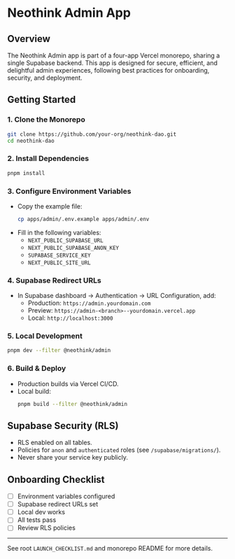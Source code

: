 # Neothink Admin App

## Overview
The Neothink Admin app is part of a four-app Vercel monorepo, sharing a single Supabase backend. This app is designed for secure, efficient, and delightful admin experiences, following best practices for onboarding, security, and deployment.

## Getting Started

### 1. Clone the Monorepo
```sh
git clone https://github.com/your-org/neothink-dao.git
cd neothink-dao
```

### 2. Install Dependencies
```sh
pnpm install
```

### 3. Configure Environment Variables
- Copy the example file:
  ```sh
  cp apps/admin/.env.example apps/admin/.env
  ```
- Fill in the following variables:
  - `NEXT_PUBLIC_SUPABASE_URL`
  - `NEXT_PUBLIC_SUPABASE_ANON_KEY`
  - `SUPABASE_SERVICE_KEY`
  - `NEXT_PUBLIC_SITE_URL`

### 4. Supabase Redirect URLs
- In Supabase dashboard → Authentication → URL Configuration, add:
  - Production: `https://admin.yourdomain.com`
  - Preview: `https://admin-<branch>--yourdomain.vercel.app`
  - Local: `http://localhost:3000`

### 5. Local Development
```sh
pnpm dev --filter @neothink/admin
```

### 6. Build & Deploy
- Production builds via Vercel CI/CD.
- Local build:
  ```sh
  pnpm build --filter @neothink/admin
  ```

## Supabase Security (RLS)
- RLS enabled on all tables.
- Policies for `anon` and `authenticated` roles (see `/supabase/migrations/`).
- Never share your service key publicly.

## Onboarding Checklist
- [ ] Environment variables configured
- [ ] Supabase redirect URLs set
- [ ] Local dev works
- [ ] All tests pass
- [ ] Review RLS policies

---
See root `LAUNCH_CHECKLIST.md` and monorepo README for more details.
